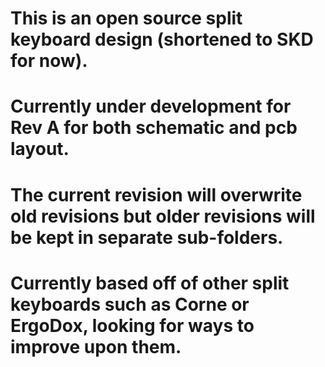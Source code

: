 # This is an open source split keyboard design (shortened to SKD for now).
# Currently under development for Rev A for both schematic and pcb layout.
# The current revision will overwrite old revisions but older revisions will be kept in separate sub-folders.
# Currently based off of other split keyboards such as Corne or ErgoDox, looking for ways to improve upon them.
